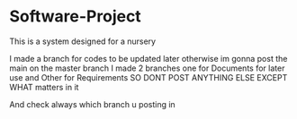 # Software-Project
This is a system designed for a nursery

I made a branch for codes to be updated later otherwise im gonna post the main on the master branch
I made 2 branches one for Documents for later use and Other for Requirements SO DONT POST ANYTHING ELSE EXCEPT WHAT matters in it

And check always which branch u posting in
